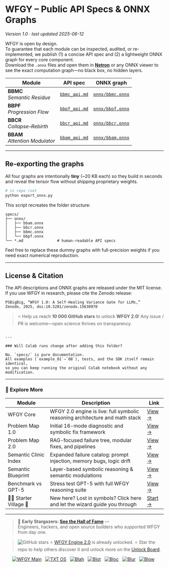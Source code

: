 
# WFGY – Public API Specs & ONNX Graphs
*Version 1.0 · last updated 2025-06-12*

WFGY is open by design.  
To guarantee that each module can be inspected, audited, or re-implemented,
we publish (1) a concise API spec and (2) a lightweight ONNX graph for every
core component.  
Download the `.onnx` files and open them in **[Netron](https://netron.app)**
or any ONNX viewer to see the exact computation graph—no black box, no
hidden layers.

| Module | API spec | ONNX graph |
|--------|----------|-----------|
| **BBMC**<br>_Semantic Residue_ | [`bbmc_api.md`](bbmc_api.md) | [`onnx/bbmc.onnx`](onnx/bbmc.onnx) |
| **BBPF**<br>_Progression Flow_ | [`bbpf_api.md`](bbpf_api.md) | [`onnx/bbpf.onnx`](onnx/bbpf.onnx) |
| **BBCR**<br>_Collapse–Rebirth_ | [`bbcr_api.md`](bbcr_api.md) | [`onnx/bbcr.onnx`](onnx/bbcr.onnx) |
| **BBAM**<br>_Attention Modulator_ | [`bbam_api.md`](bbam_api.md) | [`onnx/bbam.onnx`](onnx/bbam.onnx) |

---

## Re-exporting the graphs

All four graphs are intentionally **tiny** (~20 KB each) so they build in
seconds and reveal the tensor flow without shipping proprietary weights.

```bash
# in repo root
python export_onnx.py
````

This script recreates the folder structure:

```
specs/
├── onnx/
│   ├── bbam.onnx
│   ├── bbcr.onnx
│   ├── bbmc.onnx
│   └── bbpf.onnx
└── *.md               # human-readable API specs
```

Feel free to replace these dummy graphs with full-precision weights
if you need exact numerical reproduction.

---

## License & Citation

The API descriptions and ONNX graphs are released under the MIT license.
If you use WFGY in research, please cite the Zenodo release:

```
PSBigBig, “WFGY 1.0: A Self-Healing Variance Gate for LLMs,”
Zenodo, 2025, doi:10.5281/zenodo.15630970
```

> ⭐ Help us reach **10 000 GitHub stars** to unlock **WFGY 2.0**!
> Any issue / PR is welcome—open science thrives on transparency.

```

---

### Will Colab runs change after adding this folder?

No. `specs/` is pure documentation.  
All examples (`example_01`–`08`), tests, and the SDK itself remain identical,
so you can keep running the original Colab notebook without any modification.
```

---

### 🧭 Explore More

| Module                | Description                                              | Link     |
|-----------------------|----------------------------------------------------------|----------|
| WFGY Core             | WFGY 2.0 engine is live: full symbolic reasoning architecture and math stack | [View →](https://github.com/onestardao/WFGY/tree/main/core/README.md) |
| Problem Map 1.0       | Initial 16-mode diagnostic and symbolic fix framework    | [View →](https://github.com/onestardao/WFGY/tree/main/ProblemMap/README.md) |
| Problem Map 2.0       | RAG-focused failure tree, modular fixes, and pipelines   | [View →](https://github.com/onestardao/WFGY/blob/main/ProblemMap/rag-architecture-and-recovery.md) |
| Semantic Clinic Index | Expanded failure catalog: prompt injection, memory bugs, logic drift | [View →](https://github.com/onestardao/WFGY/blob/main/ProblemMap/SemanticClinicIndex.md) |
| Semantic Blueprint    | Layer-based symbolic reasoning & semantic modulations   | [View →](https://github.com/onestardao/WFGY/tree/main/SemanticBlueprint/README.md) |
| Benchmark vs GPT-5    | Stress test GPT-5 with full WFGY reasoning suite         | [View →](https://github.com/onestardao/WFGY/tree/main/benchmarks/benchmark-vs-gpt5/README.md) |
| 🧙‍♂️ Starter Village 🏡 | New here? Lost in symbols? Click here and let the wizard guide you through | [Start →](https://github.com/onestardao/WFGY/blob/main/StarterVillage/README.md) |

---

> 👑 **Early Stargazers: [See the Hall of Fame](https://github.com/onestardao/WFGY/tree/main/stargazers)** —  
> Engineers, hackers, and open source builders who supported WFGY from day one.

> <img src="https://img.shields.io/github/stars/onestardao/WFGY?style=social" alt="GitHub stars"> ⭐ [WFGY Engine 2.0](https://github.com/onestardao/WFGY/blob/main/core/README.md) is already unlocked. ⭐ Star the repo to help others discover it and unlock more on the [Unlock Board](https://github.com/onestardao/WFGY/blob/main/STAR_UNLOCKS.md).

<div align="center">

[![WFGY Main](https://img.shields.io/badge/WFGY-Main-red?style=flat-square)](https://github.com/onestardao/WFGY)
&nbsp;
[![TXT OS](https://img.shields.io/badge/TXT%20OS-Reasoning%20OS-orange?style=flat-square)](https://github.com/onestardao/WFGY/tree/main/OS)
&nbsp;
[![Blah](https://img.shields.io/badge/Blah-Semantic%20Embed-yellow?style=flat-square)](https://github.com/onestardao/WFGY/tree/main/OS/BlahBlahBlah)
&nbsp;
[![Blot](https://img.shields.io/badge/Blot-Persona%20Core-green?style=flat-square)](https://github.com/onestardao/WFGY/tree/main/OS/BlotBlotBlot)
&nbsp;
[![Bloc](https://img.shields.io/badge/Bloc-Reasoning%20Compiler-blue?style=flat-square)](https://github.com/onestardao/WFGY/tree/main/OS/BlocBlocBloc)
&nbsp;
[![Blur](https://img.shields.io/badge/Blur-Text2Image%20Engine-navy?style=flat-square)](https://github.com/onestardao/WFGY/tree/main/OS/BlurBlurBlur)
&nbsp;
[![Blow](https://img.shields.io/badge/Blow-Game%20Logic-purple?style=flat-square)](https://github.com/onestardao/WFGY/tree/main/OS/BlowBlowBlow)
&nbsp;
</div>


